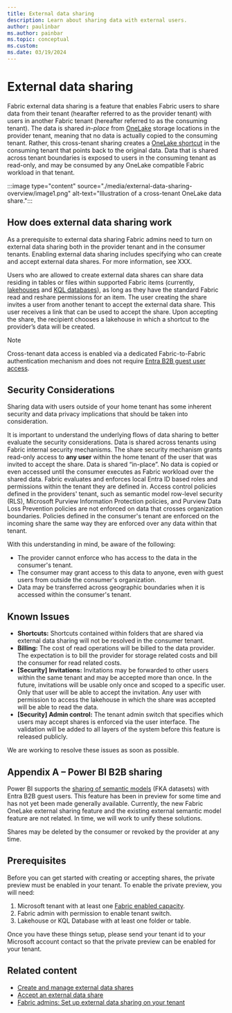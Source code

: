 ```yaml
---
title: External data sharing
description: Learn about sharing data with external users.
author: paulinbar
ms.author: painbar
ms.topic: conceptual
ms.custom:
ms.date: 03/19/2024
---
```


# External data sharing

Fabric external data sharing is a feature that enables Fabric users to share data from their tenant (hearafter referred to as the provider tenant) with users in another Fabric tenant (hereafter referred to as the consuming tenant). The data is shared *in-place* from [OneLake](../onelake/onelake-overview.md) storage locations in the provider tenant, meaning that no data is actually copied to the consuming tenant. Rather, this cross-tenant sharing creates a [OneLake shortcut](../onelake/onelake-shortcuts.md) in the consuming tenant that points back to the original data. Data that is shared across tenant boundaries is exposed to users in the consuming tenant as read-only, and may be consumed by any OneLake compatible Fabric workload in that tenant.

:::image type="content" source="./media/external-data-sharing-overview/image1.png" alt-text="Illustration of a cross-tenant OneLake data share.":::

## How does external data sharing work

As a prerequisite to external data sharing Fabric admins need to turn on external data sharing both in the provider tenant and in the consumer tenants. Enabling external data sharing includes specifying who can create and accept external data shares. For more information, see XXX.

Users who are allowed to create external data shares can share data residing in tables or files within supported Fabric items (currently, [lakehouses](../data-engineering/lakehouse-overview.md) and [KQL databases](../real-time-analytics/create-database.md)), as long as they have the standard Fabric read and reshare permissions for an item. The user creating the share invites a user from another tenant to accept the external data share. This user receives a link that can be used to accept the share. Upon accepting the share, the recipient chooses a lakehouse in which a shortcut to the provider’s data will be created.

> [!NOTE]
> Cross-tenant data access is enabled via a dedicated Fabric-to-Fabric authentication mechanism and does not require [Entra B2B guest user access](/power-bi/enterprise/service-admin-azure-ad-b2b).

## Security Considerations

Sharing data with users outside of your home tenant has some inherent security and data privacy implications that should be taken into consideration.

It is important to understand the underlying flows of data sharing to better evaluate the security considerations. Data is shared across tenants using Fabric internal security mechanisms. The share security mechanism grants read-only access to **any user** within the home tenant of the user that was invited to accept the share. Data is shared “in-place”. No data is copied or even accessed until the consumer executes as Fabric workload over the shared data. Fabric evaluates and enforces local Entra ID based roles and permissions within the tenant they are defined in. Access control policies defined in the providers' tenant, such as semantic model row-level security (RLS), Microsoft Purview Information Protection policies, and Purview Data Loss Prevention policies are not enforced on data that crosses organization boundaries. Policies defined in the consumer's tenant are enforced on the incoming share the same way they are enforced over any data within that tenant.

With this understanding in mind, be aware of the following:

* The provider cannot enforce who has access to the data in the consumer's tenant.
* The consumer may grant access to this data to anyone, even with guest users from outside the consumer's organization.
* Data may be transferred across geographic boundaries when it is accessed within the consumer's tenant.

## Known Issues

* **Shortcuts:** Shortcuts contained within folders that are shared via external data sharing will not be resolved in the consumer tenant. 
* **Billing:** The cost of read operations will be billed to the data provider. The expectation is to bill the provider for storage related costs and bill the consumer for read related costs.
* **[Security]** **Invitations:** Invitations may be forwarded to other users within the same tenant and may be accepted more than once. In the future, invitations will be usable only once and scoped to a specific user. Only that user will be able to accept the invitation. Any user with permission to access the lakehouse in which the share was accepted will be able to read the data.
* **[Security]** **Admin control:** The tenant admin switch that specifies which users may accept shares is enforced via the user interface. The validation will be added to all layers of the system before this feature is released publicly.

We are working to resolve these issues as soon as possible.

## Appendix A – Power BI B2B sharing

Power BI supports the [sharing of semantic models](https://learn.microsoft.com/en-us/power-bi/collaborate-share/service-dataset-external-org-share-admin) (FKA datasets) with Entra B2B guest users. This feature has been in preview for some time and has not yet been made generally available. Currently, the new Fabric OneLake external sharing feature and the existing external semantic model feature are not related. In time, we will work to unify these solutions.

Shares may be deleted by the consumer or revoked by the provider at any time.



## Prerequisites

Before you can get started with creating or accepting shares, the private preview must be enabled in your tenant. To enable the private preview, you will need:

1. Microsoft tenant with at least one [Fabric enabled capacity](../admin/fabric-switch.md). 
1. Fabric admin with permission to enable tenant switch.
1. Lakehouse or KQL Database with at least one folder or table.

Once you have these things setup, please send your tenant id to your Microsoft account contact so that the private preview can be enabled for your tenant.

## Related content

* [Create and manage external data shares](./external-data-sharing-create.md)
* [Accept an external data share](./external-data-sharing-accept.md)
* [Fabric admins: Set up external data sharing on your tenant](../get-started/roles-workspaces.md)
